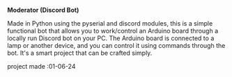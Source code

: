 <b>Moderator (Discord Bot)</b>
<p>Made in Python using the pyserial and discord modules, this is a simple functional bot that allows you to 
  work/control an Arduino board through a locally run Discord bot on your PC. The Arduino board is connected 
  to a lamp or another device, and you can control it using commands through the bot. It's a smart project 
  that can be crafted simply.</p>

<p>project made :01-06-24</p>
